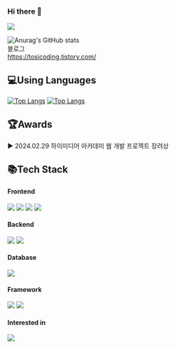 ### Hi there 👋
<a href="https://hits.seeyoufarm.com"><img src="https://hits.seeyoufarm.com/api/count/incr/badge.svg?url=https%3A%2F%2Fgithub.com%2FKhada100&count_bg=%2379C83D&title_bg=%23555555&icon=&icon_color=%23E7E7E7&title=Today+%26+Total&edge_flat=false"/></a>

![Anurag's GitHub stats](https://github-readme-stats.vercel.app/api?username=Khada100&show_icons=true&theme=transparent) 
<br/>블로그<br/>
https://tosicoding.tistory.com/

## 💻Using Languages
[![Top Langs](https://github-readme-stats.vercel.app/api/top-langs/?username=Khada100)](https://github.com/anuraghazra/github-readme-stats)
[![Top Langs](https://github-readme-stats.vercel.app/api/top-langs/?username=Seopia)](https://github.com/anuraghazra/github-readme-stats)
## 🏆Awards

▶ 2024.02.29 하이미디어 아카데미 웹 개발 프로젝트 장려상

## 📚Tech Stack

#### Frontend

<div style={display:flex; gap:50px;}>
  <img src="https://img.shields.io/badge/html5-E34F26?style=flat&logo=html5&logoColor=white">
  <img src="https://img.shields.io/badge/css-1572B6?style=flat&logo=css3&logoColor=white">
  <img src="https://img.shields.io/badge/javascript-F7DF1E?style=flat&logo=javascript&logoColor=white">
  <img src="https://img.shields.io/badge/react-61DAFB?style=flat&logo=react&logoColor=white">
</div>

#### Backend

<div style={display:flex; gap:50px;}>
  <img src="https://img.shields.io/badge/Java-007396?style=for-the-badge&logo=Java&logoColor=white"> 
  <img src="https://img.shields.io/badge/Node.js-339933?style=for-the-badge&logo=node.js&logoColor=white">
</div>

#### Database

<div style={display:flex; gap:50px;}>
  <img src="https://img.shields.io/badge/mysql-4479A1?style=flat&logo=mysql&logoColor=white">
</div>

#### Framework
<div style={display:flex; gap:50px;}>
  <img src="https://img.shields.io/badge/spring-6DB33F?style=flat&logo=spring&logoColor=white"> 
  <img src="https://img.shields.io/badge/Spring Boot-6DB33F?style=flat-square&logo=spring-boot&logoColor=white">
</div>

#### Interested in

<div style={display:flex; gap:50px;}>
  <img src="https://img.shields.io/badge/Docker-2496ED?style=flat&logo=docker&logoColor=white"/>
 
</div>
